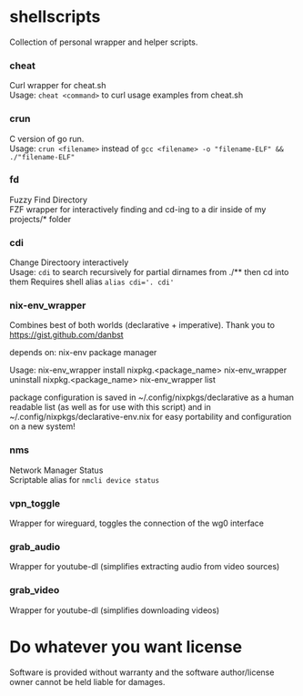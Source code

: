 # shellscripts

Collection of personal wrapper and helper scripts.

### cheat <cmd>
Curl wrapper for cheat.sh  
Usage: `cheat <command>` to curl usage examples from cheat.sh

### crun
C version of go run.  
Usage: `crun <filename>` instead of `gcc <filename> -o "filename-ELF" && ./"filename-ELF"`

### fd
Fuzzy Find Directory  
FZF wrapper for interactively finding and cd-ing to a dir inside of my projects/* folder

### cdi
Change Directoory interactively  
Usage: `cdi` to search recursively for partial dirnames from ./** then  cd into them
Requires shell alias `alias cdi='. cdi'`


### nix-env_wrapper
Combines best of both worlds (declarative + imperative).
Thank you to https://gist.github.com/danbst

depends on: nix-env package manager

 Usage:
 nix-env_wrapper install nixpkg.<package_name>
 nix-env_wrapper uninstall nixpkg.<package_name>
 nix-env_wrapper list

 package configuration is saved in ~/.config/nixpkgs/declarative as a human readable list (as well as for use with this script)
 and in ~/.config/nixpkgs/declarative-env.nix for easy portability and configuration on a new system!


### nms
Network Manager Status  
Scriptable alias for `nmcli device status`

### vpn_toggle
Wrapper for wireguard, toggles the connection of the wg0 interface

### grab_audio
Wrapper for youtube-dl (simplifies extracting audio from video sources)

### grab_video
Wrapper for youtube-dl (simplifies downloading videos)

# Do whatever you want license
Software is provided without warranty and the software author/license owner cannot be held liable for damages.
